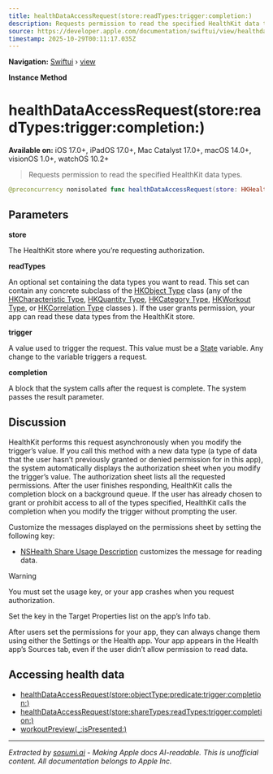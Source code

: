```yaml
---
title: healthDataAccessRequest(store:readTypes:trigger:completion:)
description: Requests permission to read the specified HealthKit data types.
source: https://developer.apple.com/documentation/swiftui/view/healthdataaccessrequest(store:readtypes:trigger:completion:)
timestamp: 2025-10-29T00:11:17.035Z
---
```


**Navigation:** [Swiftui](/documentation/swiftui) › [view](/documentation/swiftui/view)

**Instance Method**

# healthDataAccessRequest(store:readTypes:trigger:completion:)

**Available on:** iOS 17.0+, iPadOS 17.0+, Mac Catalyst 17.0+, macOS 14.0+, visionOS 1.0+, watchOS 10.2+

> Requests permission to read the specified HealthKit data types.

```swift
@preconcurrency nonisolated func healthDataAccessRequest(store: HKHealthStore, readTypes: Set<HKObjectType>, trigger: some Equatable, completion: @escaping (Result<Bool, any Error>) -> Void) -> some View
```

## Parameters

**store**

The HealthKit store where you’re requesting authorization.



**readTypes**

An optional set containing the data types you want to read. This set can contain any concrete subclass of the [HKObject Type](/documentation/HealthKit/HKObjectType) class (any of the [HKCharacteristic Type](/documentation/HealthKit/HKCharacteristicType), [HKQuantity Type](/documentation/HealthKit/HKQuantityType), [HKCategory Type](/documentation/HealthKit/HKCategoryType), [HKWorkout Type](/documentation/HealthKit/HKWorkoutType), or [HKCorrelation Type](/documentation/HealthKit/HKCorrelationType) classes ). If the user grants permission, your app can read these data types from the HealthKit store.



**trigger**

A value used to trigger the request. This value must be a [State](/documentation/SwiftUI/State) variable. Any change to the variable triggers a request.



**completion**

A block that the system calls after the request is complete. The system passes the result parameter.



## Discussion

HealthKit performs this request asynchronously when you modify the trigger’s value. If you call this method with a new data type (a type of data that the user hasn’t previously granted or denied permission for in this app), the system automatically displays the authorization sheet when you modify the trigger’s value. The authorization sheet lists all the requested permissions. After the user finishes responding, HealthKit calls the completion block on a background queue. If the user has already chosen to grant or prohibit access to all of the types specified, HealthKit calls the completion when you modify the trigger without prompting the user.

Customize the messages displayed on the permissions sheet by setting the following key:

- [NSHealth Share Usage Description](/documentation/BundleResources/Information-Property-List/NSHealthShareUsageDescription) customizes the message for reading data.

> [!WARNING]
> You must set the usage key, or your app crashes when you request authorization.

Set the key in the Target Properties list on the app’s Info tab.

After users set the permissions for your app, they can always change them using either the Settings or the Health app. Your app appears in the Health app’s Sources tab, even if the user didn’t allow permission to read data.

## Accessing health data

- [healthDataAccessRequest(store:objectType:predicate:trigger:completion:)](/documentation/swiftui/view/healthdataaccessrequest(store:objecttype:predicate:trigger:completion:))
- [healthDataAccessRequest(store:shareTypes:readTypes:trigger:completion:)](/documentation/swiftui/view/healthdataaccessrequest(store:sharetypes:readtypes:trigger:completion:))
- [workoutPreview(_:isPresented:)](/documentation/swiftui/view/workoutpreview(_:ispresented:))

---

*Extracted by [sosumi.ai](https://sosumi.ai) - Making Apple docs AI-readable.*
*This is unofficial content. All documentation belongs to Apple Inc.*
